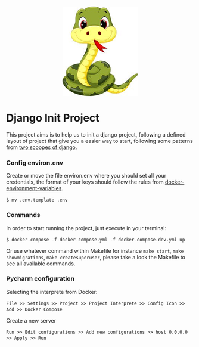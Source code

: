 <p align="center">
  <img src="core/static/img/python.jpeg">
</p>

# Django Init Project

This project aims is to help us to init a django project, following a defined layout of project that give you a easier way to start, following some patterns from [two scoopes of django](https://www.twoscoopspress.com "Two scoops Page").


### Config environ.env
Create or move the file environ.env where you should set all your credentials, the format of your keys should follow the rules from [docker-environment-variables](https://docs.docker.com/compose/env-file/ "Docker environment variables").
```
$ mv .env.template .env
```

### Commands
In order to start running the project, just execute in your terminal:
```
$ docker-compose -f docker-compose.yml -f docker-compose.dev.yml up
```

Or use whatever command within Makefile for instance `make start`, `make showmigrations`, `make createsuperuser`, please take a look the Makefile to see all available commands. 

### Pycharm configuration
Selecting the interprete from Docker:

```
File >> Settings >> Project >> Project Interprete >> Config Icon >> Add >> Docker Compose
```

Create a new server

```
Run >> Edit configurations >> Add new configurations >> host 0.0.0.0 >> Apply >> Run
```
